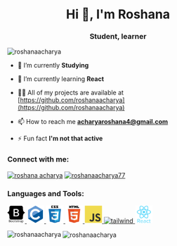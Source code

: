 <h1 align="center">Hi 👋, I'm Roshana</h1>
<h3 align="center">Student, learner</h3>

<p align="left"> <img src="https://komarev.com/ghpvc/?username=roshanaacharya&label=Profile%20views&color=0e75b6&style=flat" alt="roshanaacharya" /> </p>

- 🔭 I’m currently **Studying**

- 🌱 I’m currently learning **React**

- 👨‍💻 All of my projects are available at [https://github.com/roshanaacharya](https://github.com/roshanaacharya)

- 📫 How to reach me **acharyaroshana4@gmail.com**

- ⚡ Fun fact **I'm not that active**

<h3 align="left">Connect with me:</h3>
<p align="left">
<a href="https://fb.com/roshana acharya" target="blank"><img align="center" src="https://raw.githubusercontent.com/rahuldkjain/github-profile-readme-generator/master/src/images/icons/Social/facebook.svg" alt="roshana acharya" height="30" width="40" /></a>
<a href="https://instagram.com/roshanaacharya77" target="blank"><img align="center" src="https://raw.githubusercontent.com/rahuldkjain/github-profile-readme-generator/master/src/images/icons/Social/instagram.svg" alt="roshanaacharya77" height="30" width="40" /></a>
</p>

<h3 align="left">Languages and Tools:</h3>
<p align="left"> <a href="https://getbootstrap.com" target="_blank" rel="noreferrer"> <img src="https://raw.githubusercontent.com/devicons/devicon/master/icons/bootstrap/bootstrap-plain-wordmark.svg" alt="bootstrap" width="40" height="40"/> </a> <a href="https://www.cprogramming.com/" target="_blank" rel="noreferrer"> <img src="https://raw.githubusercontent.com/devicons/devicon/master/icons/c/c-original.svg" alt="c" width="40" height="40"/> </a> <a href="https://www.w3schools.com/css/" target="_blank" rel="noreferrer"> <img src="https://raw.githubusercontent.com/devicons/devicon/master/icons/css3/css3-original-wordmark.svg" alt="css3" width="40" height="40"/> </a> <a href="https://www.w3.org/html/" target="_blank" rel="noreferrer"> <img src="https://raw.githubusercontent.com/devicons/devicon/master/icons/html5/html5-original-wordmark.svg" alt="html5" width="40" height="40"/> </a> <a href="https://developer.mozilla.org/en-US/docs/Web/JavaScript" target="_blank" rel="noreferrer"> <img src="https://raw.githubusercontent.com/devicons/devicon/master/icons/javascript/javascript-original.svg" alt="javascript" width="40" height="40"/> </a> <a href="https://tailwindcss.com/" target="_blank" rel="noreferrer"> <img src="https://www.vectorlogo.zone/logos/tailwindcss/tailwindcss-icon.svg" alt="tailwind" width="40" height="40"/> </a></a> <a href="https://reactjs.org/" target="_blank" rel="noreferrer"> <img src="https://raw.githubusercontent.com/devicons/devicon/master/icons/react/react-original-wordmark.svg" alt="react" width="40" height="40"/> </a> </p>

<p><img align="left" src="https://github-readme-stats.vercel.app/api/top-langs?username=roshanaacharya&show_icons=true&locale=en&layout=compact" alt="roshanaacharya" /></p>

<p>&nbsp;<img align="center" src="https://github-readme-stats.vercel.app/api?username=roshanaacharya&show_icons=true&locale=en" alt="roshanaacharya" /></p>


<!---
roshanaacharya/roshanaacharya is a ✨ special ✨ repository because its `README.md` (this file) appears on your GitHub profile.
You can click the Preview link to take a look at your changes.
--->
